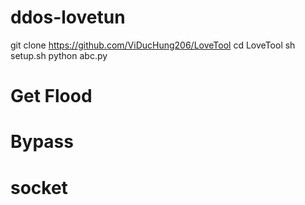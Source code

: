 # ddos-lovetun
git clone https://github.com/ViDucHung206/LoveTool 
cd LoveTool 
sh setup.sh 
python abc.py




# Get Flood
# Bypass 
# socket
